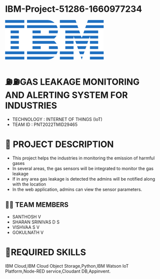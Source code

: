 # IBM-Project-51286-1660977234


<!-- PROJECT LOGO -->
  
   <a href="https://github.com/IBM-EPBL/IBM-Project-51286-1660977234">
  <img src="https://raw.githubusercontent.com/santhosh191221/santhosh191221/main/IBM_logo.svg.png" alt="Logo"  width="320" height="128">
 </a>

<br/>

<div align="center">
  
  
  
</div>


# ⛽⛽GAS LEAKAGE MONITORING AND ALERTING SYSTEM FOR INDUSTRIES

- TECHNOLOGY : INTERNET OF THINGS (IoT)
- TEAM ID : PNT2022TMID29465

# 📑 PROJECT DESCRIPTION
- This project helps the industries in monitoring the emission of harmful gases
- In several areas, the gas sensors will be integrated to monitor the gas leakage
- If in any area gas leakage is detected the admins will be notified along with the location
- In the web application, admins can view the sensor parameters.

## 👨‍💻 TEAM MEMBERS
- SANTHOSH V
- SHARAN SRINIVAS  D S
- VISHVAA S V 
- GOKULNATH V 


# 🎯REQUIRED SKILLS

IBM Cloud,IBM Cloud Object Storage,Python,IBM Watson IoT Platform,Node-RED service,Cloudant DB,Appinvent.
